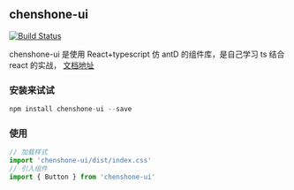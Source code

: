 ## chenshone-ui

[![Build Status](https://travis-ci.com/vikingmute/vikingship.svg?token=mHoDqxyxXWX5BSpu8L9y&branch=master)](https://travis-ci.com/chenshone/chen-ui)

chenshone-ui 是使用 React+typescript 仿 antD 的组件库，是自己学习 ts 结合 react 的实战，
[文档地址](https://chenshone.github.io/chenshone-ui)

### 安装来试试

```javascript
npm install chenshone-ui --save
```

### 使用

```javascript
// 加载样式
import 'chenshone-ui/dist/index.css'
// 引入组件
import { Button } from 'chenshone-ui'
```
